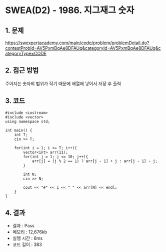 # SWEA(D2) - 1986. 지그재그 숫자

## 1. 문제  
https://swexpertacademy.com/main/code/problem/problemDetail.do?contestProbId=AV5PxmBqAe8DFAUq&categoryId=AV5PxmBqAe8DFAUq&categoryType=CODE
## 2. 접근 방법  
주어지는 숫자의 범위가 작기 때문에 배열에 넣어서 저장 후 출력
## 3. 코드  
```
#include <iostream>
#include <vector>
using namespace std;

int main() {
    int T;
    cin >> T;
    
    for(int i = 1; i <= T; i++){
        vector<int> arr(11);
        for(int j = 1; j <= 10; j++){
            arr[j] = (j % 2 == 1) ? arr[j - 1] + j : arr[j - 1] - j;
        }

        int N;
        cin >> N;
        
        cout << "#" << i << " " << arr[N] << endl;
    }
}
```
## 4. 결과
- 결과 : Pass 
- 메모리 : 12,676kb
- 실행 시간 : 6ms
- 코드 길이 : 383